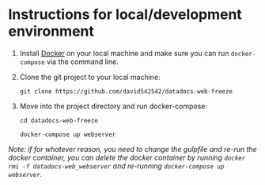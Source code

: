 # Instructions for local/development environment

1. Install [Docker](https://docs.docker.com/install/) on your local machine and make sure you can run `docker-compose` via the command line.


2. Clone the git project to your local machine: 
    
    `git clone https://github.com/david542542/datadocs-web-freeze`


3. Move into the project directory and run docker-compose:

    `cd datadocs-web-freeze`
    
    `docker-compose up webserver`
    
*Note: if for whatever reason, you need to change the gulpfile and re-run the docker container, you can delete the docker container by running `docker rmi -f datadocs-web_webserver` and re-running `docker-compose up webserver`.*
    

